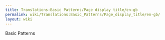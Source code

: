 ```yaml
---
title: Translations:Basic Patterns/Page display title/en-gb
permalink: wiki/Translations:Basic_Patterns/Page_display_title/en-gb/
layout: wiki
---
```


Basic Patterns
